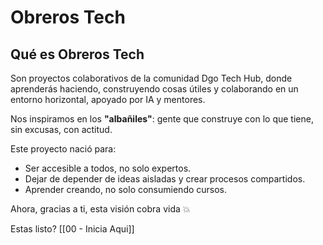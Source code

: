 # Obreros Tech

## Qué es Obreros Tech

Son proyectos colaborativos de la comunidad Dgo Tech Hub, donde aprenderás haciendo, construyendo cosas útiles y colaborando en un entorno horizontal, apoyado por IA y mentores.

Nos inspiramos en los **"albañiles"**: gente que construye con lo que tiene, sin excusas, con actitud.

Este proyecto nació para:

- Ser accesible a todos, no solo expertos.
- Dejar de depender de ideas aisladas y crear procesos compartidos.
- Aprender creando, no solo consumiendo cursos.

Ahora, gracias a ti, esta visión cobra vida 💥

Estas listo? [[00 - Inicia Aqui]]
